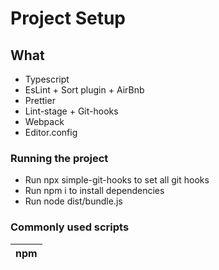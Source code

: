 # Project Setup

## What

- Typescript
- EsLint + Sort plugin + AirBnb
- Prettier
- Lint-stage + Git-hooks
- Webpack
- Editor.config

### Running the project

- Run npx simple-git-hooks to set all git hooks
- Run npm i to install dependencies
- Run node dist/bundle.js

### Commonly used scripts

| npm <script> | Description                      |
| ------------ | -------------------------------- |
| build        | Builds the application to ./dist |
| typecheck    | Runs all Typescript checks       |
| format       | Runs Prettier                    |
| lint         | Runs EsLint                      |
